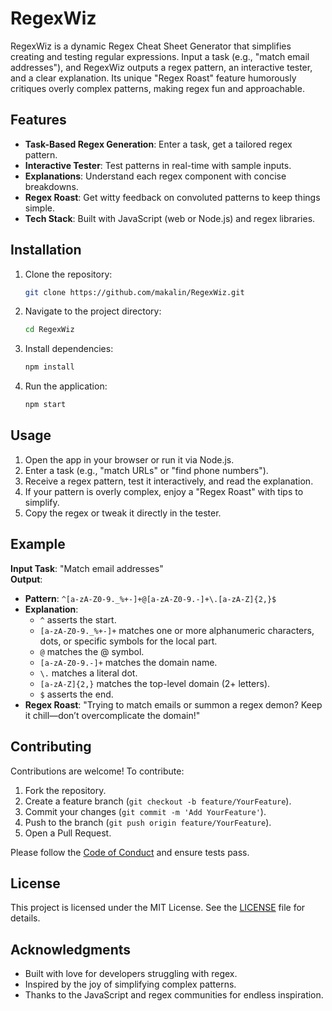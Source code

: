 # RegexWiz

RegexWiz is a dynamic Regex Cheat Sheet Generator that simplifies creating and testing regular expressions. Input a task (e.g., "match email addresses"), and RegexWiz outputs a regex pattern, an interactive tester, and a clear explanation. Its unique "Regex Roast" feature humorously critiques overly complex patterns, making regex fun and approachable.

## Features

- **Task-Based Regex Generation**: Enter a task, get a tailored regex pattern.
- **Interactive Tester**: Test patterns in real-time with sample inputs.
- **Explanations**: Understand each regex component with concise breakdowns.
- **Regex Roast**: Get witty feedback on convoluted patterns to keep things simple.
- **Tech Stack**: Built with JavaScript (web or Node.js) and regex libraries.

## Installation

1. Clone the repository:
   ```bash
   git clone https://github.com/makalin/RegexWiz.git
   ```
2. Navigate to the project directory:
   ```bash
   cd RegexWiz
   ```
3. Install dependencies:
   ```bash
   npm install
   ```
4. Run the application:
   ```bash
   npm start
   ```

## Usage

1. Open the app in your browser or run it via Node.js.
2. Enter a task (e.g., "match URLs" or "find phone numbers").
3. Receive a regex pattern, test it interactively, and read the explanation.
4. If your pattern is overly complex, enjoy a "Regex Roast" with tips to simplify.
5. Copy the regex or tweak it directly in the tester.

## Example

**Input Task**: "Match email addresses"  
**Output**:  
- **Pattern**: `^[a-zA-Z0-9._%+-]+@[a-zA-Z0-9.-]+\.[a-zA-Z]{2,}$`  
- **Explanation**: 
  - `^` asserts the start.
  - `[a-zA-Z0-9._%+-]+` matches one or more alphanumeric characters, dots, or specific symbols for the local part.
  - `@` matches the @ symbol.
  - `[a-zA-Z0-9.-]+` matches the domain name.
  - `\.` matches a literal dot.
  - `[a-zA-Z]{2,}` matches the top-level domain (2+ letters).
  - `$` asserts the end.
- **Regex Roast**: "Trying to match emails or summon a regex demon? Keep it chill—don’t overcomplicate the domain!"

## Contributing

Contributions are welcome! To contribute:

1. Fork the repository.
2. Create a feature branch (`git checkout -b feature/YourFeature`).
3. Commit your changes (`git commit -m 'Add YourFeature'`).
4. Push to the branch (`git push origin feature/YourFeature`).
5. Open a Pull Request.

Please follow the [Code of Conduct](CODE_OF_CONDUCT.md) and ensure tests pass.

## License

This project is licensed under the MIT License. See the [LICENSE](LICENSE) file for details.

## Acknowledgments

- Built with love for developers struggling with regex.
- Inspired by the joy of simplifying complex patterns.
- Thanks to the JavaScript and regex communities for endless inspiration.
